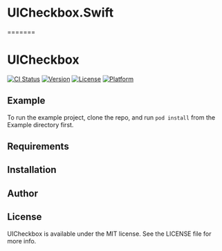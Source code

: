 # UICheckbox.Swift
=======
# UICheckbox

[![CI Status](http://img.shields.io/travis/marcin.polak/UICheckbox.svg?style=flat)](https://travis-ci.org/marcin.polak/UICheckbox)
[![Version](https://img.shields.io/cocoapods/v/UICheckbox.svg?style=flat)](http://cocoapods.org/pods/UICheckbox)
[![License](https://img.shields.io/cocoapods/l/UICheckbox.svg?style=flat)](http://cocoapods.org/pods/UICheckbox)
[![Platform](https://img.shields.io/cocoapods/p/UICheckbox.svg?style=flat)](http://cocoapods.org/pods/UICheckbox)

## Example

To run the example project, clone the repo, and run `pod install` from the Example directory first.

## Requirements

## Installation


## Author


## License

UICheckbox is available under the MIT license. See the LICENSE file for more info.
